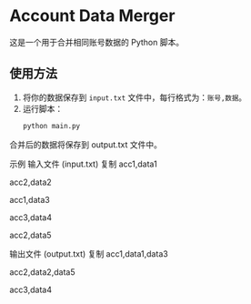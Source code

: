 
# Account Data Merger

这是一个用于合并相同账号数据的 Python 脚本。

## 使用方法

1. 将你的数据保存到 `input.txt` 文件中，每行格式为：`账号,数据`。
2. 运行脚本：
   ```bash
   python main.py
合并后的数据将保存到 output.txt 文件中。

示例
输入文件 (input.txt)
复制
acc1,data1

acc2,data2

acc1,data3

acc3,data4

acc2,data5

输出文件 (output.txt)
复制
acc1,data1,data3

acc2,data2,data5

acc3,data4
